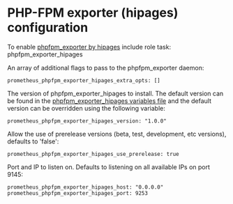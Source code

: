 # PHP-FPM exporter (hipages) configuration

To enable [phpfpm_exporter by hipages](https://github.com/hipages/php-fpm_exporter) include role task: phpfpm_exporter_hipages

An array of additional flags to pass to the phpfpm_exporter daemon:

    prometheus_phpfpm_exporter_hipages_extra_opts: []

The version of phpfpm_exporter_hipages to install. The default version can be found in the [phpfpm_exporter_hipages variables file](../vars/software/phpfpm_exporter_hipages.yml) and the default version can be overridden using the following variable:

    prometheus_phpfpm_exporter_hipages_version: "1.0.0"

Allow the use of prerelease versions (beta, test, development, etc versions), defaults to 'false':

    prometheus_phpfpm_exporter_hipages_use_prerelease: true

Port and IP to listen on. Defaults to listening on all available IPs on port 9145:

    prometheus_phpfpm_exporter_hipages_host: "0.0.0.0"
    prometheus_phpfpm_exporter_hipages_port: 9253
